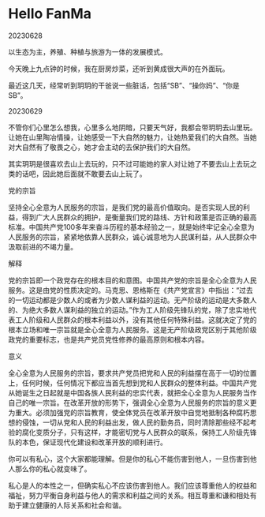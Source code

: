 # Hello FanMa 

20230628

以生态为主，养殖、种植与旅游为一体的发展模式。

今天晚上九点钟的时候，我在厨房炒菜，还听到黄成很大声的在外面玩。

最近这几天，经常听到玥玥的干爸说一些脏话，包括“SB”、“操你妈”、“你是SB”。

20230629

不管你们心里怎么想我，心里多么地阴暗，只要天气好，我都会带玥玥去山里玩。让她在山里陶冶情操，让她感受一下大自然的魅力，让她热爱我们的大自然。当她对大自然有了敬畏之心，她才会主动的去保护我们的大自然。

其实玥玥是很喜欢去山上去玩的，只不过可能她的家人对让她了不要去山上去玩之类的话吧，因此她后面就不敢要去山上玩了。

党的宗旨

坚持全心全意为人民服务的宗旨，是我们党的最高价值取向。是否实现人民的利益，得到广大人民群众的拥护，是衡量我们党的路线、方针和政策是否正确的最高标准。中国共产党100多年来奋斗历程的基本经验之一，就是始终牢记全心全意为人民服务的宗旨，紧紧地依靠人民群众，诚心诚意地为人民谋利益，从人民群众中汲取前进的不竭力量。

解释

党的宗旨即一个政党存在的根本目的和意图。中国共产党的宗旨是全心全意为人民服务。这是由党的性质决定的。马克思、恩格斯在《共产党宣言》中指出：“过去的一切运动都是少数人的或者为少数人谋利益的运动。无产阶级的运动是大多数人的、为绝大多数人谋利益的独立的运动。”作为工人阶级先锋队的党，除了忠实地代表工人阶级和人民群众的根本利益以外，没有其他任何特殊利益。这就决定了党的根本立场和唯一宗旨就是全心全意为人民服务。这是无产阶级政党区别于其他阶级政党的重要标志，也是共产党员党性修养的最高原则和根本内容。

意义

全心全意为人民服务的宗旨，要求共产党员把党和人民的利益摆在高于一切的位置上，任何时候，任何情况下都应当首先想到党和人民群众的整体利益。中国共产党从她诞生之日起就是中国各族人民利益的忠实代表，就把全心全意为人民服务当作自己的唯一宗旨。在改革开放的形势下，强调全心全意为人民服务的宗旨的意义更为重大。必须加强党的宗旨教育，使全体党员在改革开放中自觉地抵制各种腐朽思想的侵蚀，一切从党和人民的利益出发，做人民的勤务员，同时清除那些经不起考验的腐化变质分子，只有这样，才能密切党与人民群众的联系，保持工人阶级先锋队的本色，保证现代化建设和改革开放的顺利进行。



你可以有私心，这个大家都能理解。但是你的私心不能伤害到他人，一旦伤害到他人那么你的私心就变味了。

私心是人的本性之一，但确实私心不应该伤害到他人。我们应该尊重他人的权益和福祉，努力平衡自身利益与他人的需求和利益之间的关系。相互尊重和谦和相处有助于建立健康的人际关系和社会和谐。